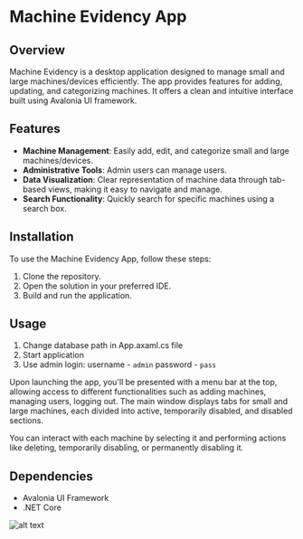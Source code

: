# Machine Evidency App

## Overview

Machine Evidency is a desktop application designed to manage small and large machines/devices efficiently. The app provides features for adding, updating, and categorizing machines. It offers a clean and intuitive interface built using Avalonia UI framework.

## Features

- **Machine Management**: Easily add, edit, and categorize small and large machines/devices.
- **Administrative Tools**: Admin users can manage users.
- **Data Visualization**: Clear representation of machine data through tab-based views, making it easy to navigate and manage.
- **Search Functionality**: Quickly search for specific machines using a search box.

## Installation

To use the Machine Evidency App, follow these steps:

1. Clone the repository.
2. Open the solution in your preferred IDE.
3. Build and run the application.

## Usage

1. Change database path in App.axaml.cs file
2. Start application
3. Use admin login: 	username - `admin`
						password - `pass`

Upon launching the app, you'll be presented with a menu bar at the top, allowing access to different functionalities such as adding machines, managing users, logging out. The main window displays tabs for small and large machines, each divided into active, temporarily disabled, and disabled sections.

You can interact with each machine by selecting it and performing actions like deleting, temporarily disabling, or permanently disabling it.

## Dependencies

- Avalonia UI Framework
- .NET Core

![alt text](https://www.google.com/url?sa=i&url=https%3A%2F%2Fwww.prompthunt.com%2Fprompt%2Fclg6df70h0001mn082bgys9k0&psig=AOvVaw0y1Icde36hiXfLpv1FrwnX&ust=1717867798837000&source=images&cd=vfe&opi=89978449&ved=0CBIQjRxqFwoTCJCsqbSCyoYDFQAAAAAdAAAAABAE)




